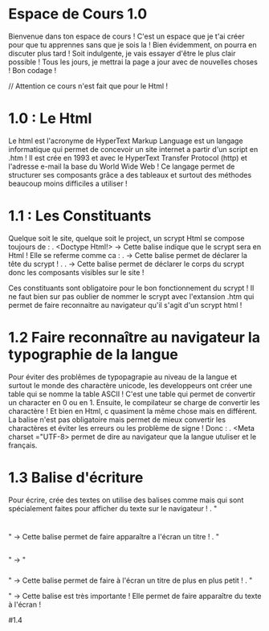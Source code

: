 # Espace de Cours 1.0

Bienvenue dans ton espace de cours ! C'est un espace que je t'ai créer pour que tu apprennes sans que je sois la ! Bien évidemment, on 
pourra en discuter plus tard ! Soit indulgente, je vais essayer d'être le plus clair possible ! Tous les jours, je mettrai la page
a jour avec de nouvelles choses ! Bon codage !

// Attention ce cours n'est fait que pour le Html !

# 1.0 : Le Html

Le html est l'acronyme de HyperText Markup Language est un langage informatique qui permet de concevoir un site internet a partir d'un
script en .htm ! Il est crée en 1993 et avec le HyperText Transfer Protocol (http) et l'adresse e-mail la base du World Wide Web !
Ce langage permet de structurer ses composants grâce a des tableaux et surtout des méthodes beaucoup moins difficiles a utiliser !

# 1.1 : Les Constituants

Quelque soit le site, quelque soit le project, un scrypt Html se compose toujours de :
. <Doctype Html!> -> Cette balise indique que le scrypt sera en Html ! Elle se referme comme ca : </html>
. <Head></Head> -> Cette balise permet de déclarer la tête du scrypt !
. <Title></Title>
. <Body></Body> -> Cette balise permet de déclarer le corps du scrypt donc les composants visibles sur le site !
 
 Ces constituants sont obligatoire pour le bon fonctionnement du scrypt ! Il ne faut bien sur pas oublier de nommer le scrypt avec
 l'extansion .htm qui permet de faire reconnaitre au navigateur qu'il s'agit d'un scrypt html !
 
 # 1.2 Faire reconnaître au navigateur la typographie de la langue
 
 Pour éviter des problêmes de typopagrapie au niveau de la langue et surtout le monde des charactère unicode, les developpeurs ont créer
 une table qui se nomme la table ASCII ! C'est une table qui permet de convertir un character en 0 ou en 1. Ensuite, le compilateur se 
 charge de convertir les charactère ! Et bien en Html, c quasiment la même chose mais en différent. La balise n'est pas obligatoire
 mais permet de mieux convertir les charactères et éviter les erreurs ou les problème de signe ! Donc :
 . <Meta charset ="UTF-8> permet de dire au navigateur que la langue utuliser et le français.
 
 # 1.3 Balise d'écriture
 
 Pour écrire, crée des textes on utilise des balises comme <html></html> mais qui sont spécialement faites pour afficher du texte
 sur le navigateur !
 . "<h1></h1>" -> Cette balise permet de faire apparaître a l'écran un titre !
 . "<h2></h2>" -> "<h5></h5>" -> Cette balise permet de faire à l'écran un titre de plus en plus petit !
 . "<p></p>" -> Cette balise est très importante ! Elle permet de faire apparaître du texte à l'écran ! 
 
 #1.4
 
 
 
 
 
 
 
 
 
 
 

